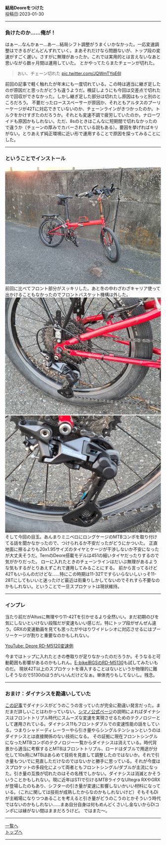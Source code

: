 
**結局Deoreをつけた**  
投稿日:2023-01-30

---

### 負けたのか……俺が！

はぁー…なんかぁー…あー…結局シフト調整がうまくいかなかった。一応変速調整はできるがどんどんずれていく。まあそれだけなら問題ないが、トップ段の変速がすごく遅い。さすがに無理があったか。これでは実用的とは言えないなあと思いながら数ヶ月間は運用していた。
とかやってたらまたチェーンが切れた。

> おい、チェーン切れた [pic.twitter.com/JQWmTYqE6I](https://twitter.com/ADlGCrQjlnyDKCg/status/1618925123159080960)

前回の記事で軽く触れたが年末にも一度切れている。この時は適当に継ぎ足したのが原因だと思ったがどうも違うようだ。検証しようにも今回は交差点で切れたので回収ができなかった。しかし継ぎ足した部分は切れたし原因はもっと別のところだろう。
不要だったローススペーサーが原因か、それともアルタスのプーリーケージが42Tに対応できていないのか、チェーンラインがきつかったのか。トルクをかけすぎたのだろうか。それとも変速不調で疲労していたのか。ナローワイドも原因かもしれない。ただ、8sのときはこんなに短期間で切れなかったので違うか（チェーンの厚みでカバーされている説もある）。要因を挙げればキリがない。とりあえず純正環境に近い形で運用することで原因を探ってみることにした。

---

### ということでインストール

<img alt="P8" src="/bike/md/P8/images17/150779.jpg">
前回に比べてフロント部分がスッキリした。あと冬の中わざわざキャリア使って出かけることもなかったのでフロントバスケット機構は外した。

<img alt="Deore RD-M5120" src="/bike/md/P8/images17/150610.jpg">
<img alt="Deore RD-M5120_2" src="/bike/md/P8/images17/150781.jpg">
そして今回の目玉。あんまりミニベロにロングケージのMTBコンポを取り付けてる話を聞かなかったので、つけられるか不安だったがどうにかついた。
正直地面に擦るよりも20x1.95サイズのタイヤとケージが干渉しないか不安になったが大丈夫そうだ。TernのDeore搭載モデルは451の細いタイヤだったりするので気がかりだった。
ローに入れたときのチェーンラインはだいぶ無理があるような気もするがとりあえずこれで運用してみることにする。
前から言ってるけど42Tもいらんのだけどな……特にこの時期は11-32Tですらいらないしいっそ11-28Tにしてもいいと迷ったけど最近は街乗りしかしてないのでそれすら不要なのかもしれない。ということで一旦スプロケットは現状維持。

---

### インプレ

当たり前だがAltusに無理やり11-42Tを引かせるより全然いい。まだ初期のびを気にしないといけない段階だが変速もいい感じだ。特にトップ段がぜんぜん違う。GRXの変速動画を見ても思ったがやはりワイドレシオに対応させるにはプーリーケージが割りと重要なのかもしれない。

[YouTube: Deore RD-M5120変速例](https://www.youtube.com/embed/7kUxmkuJWNg)

今まではトップに入れたときの巻取りが足りなかったのだろうか。そうなると可動範囲も影響があるのかもしれん。[E-bike用GSのRD-M5130](https://bike.shimano.com/ja-JP/product/component/mtb-e-bike-e8080-series/RD-M5130-GS.html)も試してみたいものだ。
現状42T以上のスプロケットを導入することはないというか物理的に難しそうなので5130のほうがいいんだけどなぁ。単体売りもしてないし。残念。

---

### おまけ：ダイナシスを勘違いしていた

[この記事](15.html)でダイナシスがどうのこうの言っていたが完全に勘違い発言だった。まだまだ詳しいことはわかっていない。[シマノ公式ページ](https://bike.shimano.com/ja-JP/technologies/component/details/dyna-sys.html)の説明によればダイナシスはフロントトリプル時代にスムーズな変速を実現させるためのテクノロジーとして運用されている。ダイナシス11もフロントダブルでの変速性能の話をしている。つまりシャドーディレーラーやら引き量やらシングルテンションというのはダイナシスとは直接関係のない技術になる。
その証拠に現在フロントシングルになったMTBコンポのテクノロジー一覧からダイナシスは消えている。時代背景から適当に考察するとMTBはフロントトリプル、ロードはダブルで用途が分化して10s用にMTBはあらめて技術を見直して調整したのではないか。それで引き量もついでに見直しただけなのではないかと勝手に思っている。それが今度はスプロケットの多段化によって両者ともフロントシングル/ダブルが主流になった。引き量の互換が切れたのはその名残でしかない。ダイナシスは消滅とかそういうことかもしれない。現に近年はSTIで引けるMTBライクなUltegra RXやGRXが登場したのもあり、シフターの引き量が変速に影響しないかいい材料になっている。（これに関しては技術が成熟したからなのかもしれないけど）そもそもDiが主戦場になりつつあることを考えると引き量がどうのこうのとかそういう時代ではないのかもしれない……まあ自分自身は何もめんどくさいし金ないからDiコンポには縁がない間はままだろうけど。
ではまた〜。

---

[一覧へ](./Link.md)  
[トップへ](/)

---
